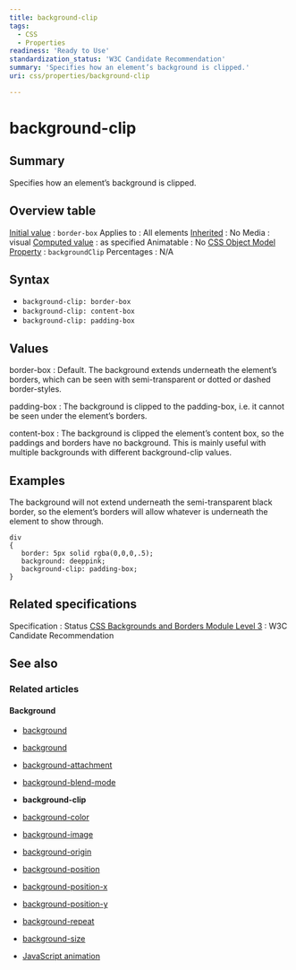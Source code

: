 ```yaml
---
title: background-clip
tags:
  - CSS
  - Properties
readiness: 'Ready to Use'
standardization_status: 'W3C Candidate Recommendation'
summary: 'Specifies how an element’s background is clipped.'
uri: css/properties/background-clip

---
```

# background-clip

## Summary

Specifies how an element’s background is clipped.

## Overview table

[Initial value](/css/concepts/initial_value)
:   `border-box`
Applies to
:   All elements
[Inherited](/css/concepts/inherited)
:   No
Media
:   visual
[Computed value](/css/concepts/computed_value)
:   as specified
Animatable
:   No
[CSS Object Model Property](/css/concepts/cssom)
:   `backgroundClip`
Percentages
:   N/A

## Syntax

-   `background-clip: border-box`
-   `background-clip: content-box`
-   `background-clip: padding-box`

## Values

border-box
:   Default. The background extends underneath the element’s borders, which can be seen with semi-transparent or dotted or dashed border-styles.

padding-box
:   The background is clipped to the padding-box, i.e. it cannot be seen under the element’s borders.

content-box
:   The background is clipped the element’s content box, so the paddings and borders have no background. This is mainly useful with multiple backgrounds with different background-clip values.

## Examples

The background will not extend underneath the semi-transparent black border, so the element’s borders will allow whatever is underneath the element to show through.

``` {.css}
div
{
   border: 5px solid rgba(0,0,0,.5);
   background: deeppink;
   background-clip: padding-box;
}
```

## Related specifications

Specification
:   Status
[CSS Backgrounds and Borders Module Level 3](http://www.w3.org/TR/css3-background/#the-background-clip)
:   W3C Candidate Recommendation

## See also

### Related articles

#### Background

-   [background](/css/cssom/properties/background)

-   [background](/css/properties/background)

-   [background-attachment](/css/properties/background-attachment)

-   [background-blend-mode](/css/properties/background-blend-mode)

-   **background-clip**

-   [background-color](/css/properties/background-color)

-   [background-image](/css/properties/background-image)

-   [background-origin](/css/properties/background-origin)

-   [background-position](/css/properties/background-position)

-   [background-position-x](/css/properties/background-position-x)

-   [background-position-y](/css/properties/background-position-y)

-   [background-repeat](/css/properties/background-repeat)

-   [background-size](/css/properties/background-size)

-   [JavaScript animation](/tutorials/animation_in_javascript_2)

